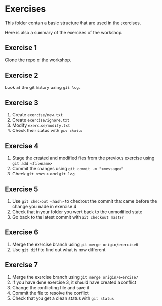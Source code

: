 # Exercises
This folder contain a basic structure that are used in the exercises.

Here is also a summary of the exercises of the workshop.

## Exercise 1
Clone the repo of the workshop.

## Exercise 2
Look at the git history using `git log`.

## Exercise 3
1. Create `exercise/new.txt`
2. Create `exercise/ignore.txt`
3. Modify `exercise/modify.txt`
4. Check their status with `git status`

## Exercise 4
1. Stage the created and modified files from the previous exercise using `git add <filename>`
2. Commit the changes using `git commit -m "<message>"`
3. Check `git status` and `git log`

## Exercise 5
1. Use `git checkout <hash>` to checkout the commit that came before the change you made in exercise 4
2. Check that in your folder you went back to the unmodified state
3. Go back to the latest commit with `git checkout master`

## Exercise 6
1. Merge the exercise branch using `git merge origin/exercise6`
2. Use `git diff` to find out what is now different

## Exercise 7
1. Merge the exercise branch using `git merge origin/exercise7`
2. If you have done exercise 3, it should have created a conflict
3. Change the conflicting file and save it
4. Commit the file to resolve the conflict
5. Check that you get a clean status with `git status`